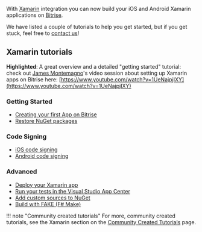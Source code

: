 With [Xamarin](https://xamarin.com) integration you can now build your
iOS and Android Xamarin applications on [Bitrise](https://www.bitrise.io).

We have listed a couple of tutorials to help you get started, but if you get stuck,
feel free to [contact us](https://www.bitrise.io/contact)!

## Xamarin tutorials

__Highlighted__:
A great overview and a detailed "getting started" tutorial: check out [James Montemagno](https://twitter.com/JamesMontemagno)'s
video session about setting up Xamarin apps on Bitrise here: [https://www.youtube.com/watch?v=1UeNajpjIXY](https://www.youtube.com/watch?v=1UeNajpjIXY)


### Getting Started

* [Creating your first App on Bitrise](/getting-started/create-your-first-app-on-bitrise)
* [Restore NuGet packages](/xamarin/restore-nuget-packages)


### Code Signing

* [iOS code signing](/code-signing/ios-code-signing/code-signing)
* [Android code signing](/code-signing/android-code-signing//android-code-signing-procedures)


### Advanced

* [Deploy your Xamarin app](/xamarin/deploy-your-xamarin-app)
* [Run your tests in the Visual Studio App Center](/xamarin/run-your-tests-in-the-app-center)
* [Add custom sources to NuGet](/xamarin/add-custom-sources-to-nuget)
* [Build with FAKE (F# Make)](/tutorials/build-with-fake)

!!! note "Community created tutorials"
    For more, community created tutorials, see the Xamarin section on the
    [Community Created Tutorials](/tutorials/community-created) page.
